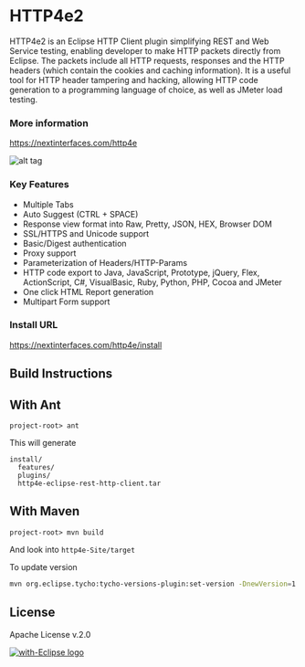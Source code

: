 HTTP4e2
====

HTTP4e2 is an Eclipse HTTP Client plugin simplifying REST and Web Service testing, enabling developer to make HTTP packets directly from Eclipse. The packets include all HTTP requests, responses and the HTTP headers (which contain the cookies and caching information). It is a useful tool for HTTP header tampering and hacking, allowing HTTP code generation to a programming language of choice, as well as JMeter load testing.


### More information
https://nextinterfaces.com/http4e


![alt tag](https://nextinterfaces.com/http4e/images/main.png)

### Key Features
* Multiple Tabs 
* Auto Suggest (CTRL + SPACE)
* Response view format into Raw, Pretty, JSON, HEX, Browser DOM
* SSL/HTTPS and Unicode support
* Basic/Digest authentication
* Proxy support
* Parameterization of Headers/HTTP-Params 
* HTTP code export to Java, JavaScript, Prototype, jQuery, Flex, ActionScript, C#, VisualBasic, Ruby, Python, PHP, Cocoa and JMeter
* One click HTML Report generation
* Multipart Form support


### Install URL
https://nextinterfaces.com/http4e/install

Build Instructions
--------------

## With Ant

```
project-root> ant
```

This will generate 

```
install/
  features/
  plugins/
  http4e-eclipse-rest-http-client.tar
```

## With Maven

```
project-root> mvn build
```

And look into `http4e-Site/target`

To update version
```bash
mvn org.eclipse.tycho:tycho-versions-plugin:set-version -DnewVersion=1.0.0-SNAPSHOT
```



License
--------------
Apache License v.2.0

<a href="http://with-eclipse.github.io/" target="_blank">
<img alt="with-Eclipse logo" src="http://with-eclipse.github.io/with-eclipse-0.jpg" />
</a>
